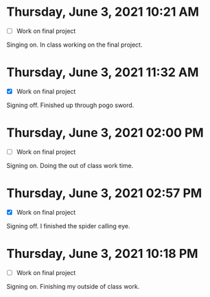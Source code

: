 # Thursday, June  3, 2021 10:21 AM
- [ ] Work on final project

Singing on. In class working on the final project. 

# Thursday, June  3, 2021 11:32 AM
- [x] Work on final project 

Signing off. Finished up through pogo sword. 

# Thursday, June  3, 2021 02:00 PM
- [ ] Work on final project

Signing on. Doing the out of class work time. 

# Thursday, June  3, 2021 02:57 PM
- [x] Work on final project

Signing off. I finished the spider calling eye. 

# Thursday, June  3, 2021 10:18 PM
- [ ] Work on final project

Signing on. Finishing my outside of class work. 